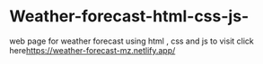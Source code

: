 # Weather-forecast-html-css-js-
web page for weather forecast using html , css and js
to visit click here<https://weather-forecast-mz.netlify.app/>
